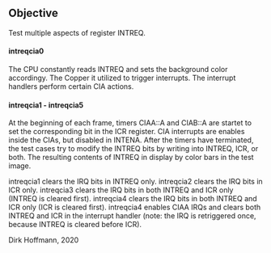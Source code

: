 ## Objective

Test multiple aspects of register INTREQ.

#### intreqcia0

The CPU constantly reads INTREQ and sets the background color accordingy. The Copper it utilized to trigger interrupts. The interrupt handlers perform certain CIA actions.

#### intreqcia1 - intreqcia5

At the beginning of each frame, timers CIAA::A and CIAB::A are startet to set the corresponding bit in the ICR register. CIA interrupts are enables inside the CIAs, but disabled in INTENA. After the timers have terminated, the test cases try to modify the INTREQ bits by writing into INTREQ, ICR, or both. The resulting contents of INTREQ in display by color bars in the test image. 

intreqcia1 clears the IRQ bits in INTREQ only. intreqcia2 clears the IRQ bits in ICR only. intreqcia3 clears the IRQ bits in both INTREQ and ICR only (INTREQ is cleared first). intreqcia4 clears the IRQ bits in both INTREQ and ICR only (ICR is cleared first). intreqcia4 enables CIAA IRQs and clears both INTREQ and ICR in the interrupt handler (note: the IRQ is retriggered once, because INTREQ is cleared before ICR).


Dirk Hoffmann, 2020
